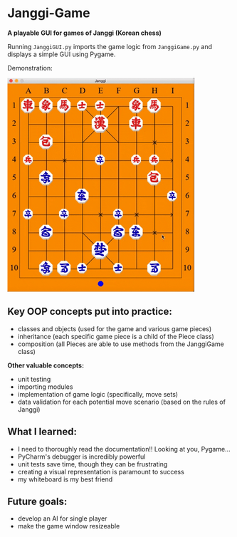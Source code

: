 # Janggi-Game

**A playable GUI for games of Janggi (Korean chess)**

Running ``JanggiGUI.py`` imports the game logic from ``JanggiGame.py`` and displays a simple GUI using Pygame.

Demonstration:

![](demos/JanggiGameDemo.gif)

## Key OOP concepts put into practice:

* classes and objects (used for the game and various game pieces)
* inheritance (each specific game piece is a child of the Piece class)
* composition (all Pieces are able to use methods from the JanggiGame class)

**Other valuable concepts:**

* unit testing
* importing modules
* implementation of game logic (specifically, move sets)
* data validation for each potential move scenario (based on the rules of Janggi)

## What I learned:

* I need to thoroughly read the documentation!! Looking at you, Pygame...
* PyCharm's debugger is incredibly powerful
* unit tests save time, though they can be frustrating
* creating a visual representation is paramount to success
* my whiteboard is my best friend

## Future goals:

* develop an AI for single player
* make the game window resizeable
